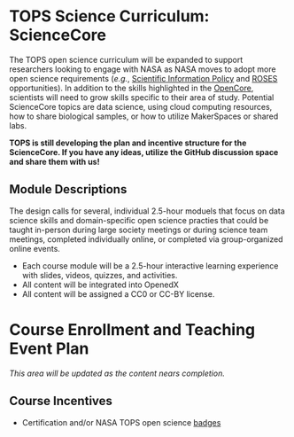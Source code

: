 # TOPS Science Curriculum: ScienceCore

The TOPS open science curriculum will be expanded to support researchers looking to engage with NASA as NASA moves to adopt more open science requirements (*e.g.*, [Scientific Information Policy](https://science.nasa.gov/researchers/science-data/science-information-policy) and [ROSES](https://science.nasa.gov/researchers/sara/grant-solicitations) opportunities). In addition to the skills highlighted in the [OpenCore](https://github.com/nasa/Transform-to-Open-Science/tree/main/docs/Area2_Capacity_Sharing/OpenCore), scientists will need to grow skills specific to their area of study. Potential ScienceCore topics are data science, using cloud computing resources, how to share biological samples, or how to utilize MakerSpaces or shared labs.

**TOPS is still developing the plan and incentive structure for the ScienceCore. If you have any ideas, utilize the GitHub discussion space and share them with us!**

## Module Descriptions

The design calls for several, individual 2.5-hour moduels that focus on data science skills and domain-specific open science practies that could be taught in-person during large society meetings or during science team meetings, completed individually online, or completed via group-organized online events. 
* Each course module will be a 2.5-hour interactive learning experience with slides, videos, quizzes, and activities. 
* All content will be integrated into OpenedX 
* All content will be assigned a CC0 or CC-BY license.

# Course Enrollment and Teaching Event Plan
*This area will be updated as the content nears completion.*

## Course Incentives

* Certification and/or NASA TOPS open science [badges](https://github.com/nasa/Transform-to-Open-Science/blob/main/docs/Area3_Incentives/badging.md)
